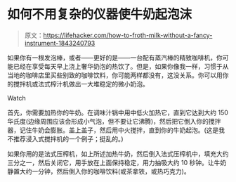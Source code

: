 # 如何不用复杂的仪器使牛奶起泡沫

> 原文：<https://lifehacker.com/how-to-froth-milk-without-a-fancy-instrument-1843240793>

如果你有一根发泡棒，或者——更好的是——一台配有蒸汽棒的精致咖啡机，你可能已经在享受每天早上浇上奢华奶泡的热饮了。但是，如果你像我一样，习惯于从当地的咖啡店里买些别致的咖啡饮料，你可能两样都没有，这没关系。你可以用你的搅拌机或法式榨汁机做出一大堆稳定的微小奶泡。

Watch

首先，你需要加热你的牛奶。在调味汁锅中用中低火加热它，直到它达到大约 150 华氏度(边缘周围应该会形成小气泡，但不要让它沸腾)，然后把它倒入你的搅拌器，记住牛奶会膨胀。盖上盖子，然后用中火搅拌，直到你的牛奶起泡。(这是我不推荐浸入式搅拌机的一个例子；挺乱的。)

如果你用的是法式压榨机，如上所述加热牛奶，然后倒入法式压榨机中，填充大约三分之一，然后关闭它，用手放在上面保持稳定，用力抽吸大约 10 秒钟。让牛奶静置大约一分钟，然后倒入你的咖啡饮料(或茶拿铁，或热巧克力)。